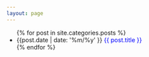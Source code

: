 ```yaml
---
layout: page
---
```

<style>
  li a {
    text-decoration: none;
    color: blue;
  }
  li a:hover {
    text-decoration: underline; 
  }
</style>

<ul>
  {% for post in site.categories.posts %}
    <li>
      {{post.date | date: '%m/%y' }} <a href="{{ post.url }}">{{ post.title }}</a>
    </li>
  {% endfor %}
</ul>
